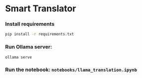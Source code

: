 # Smart Translator

### Install requirements
```bash
pip install -r requirements.txt
```
### Run Ollama server:
```bash
ollama serve
```
### Run the notebook: `notebooks/llama_translation.ipynb`